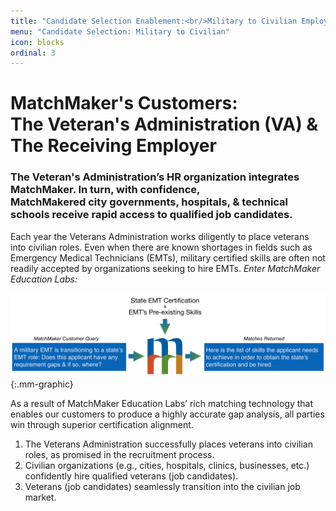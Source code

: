 ```yaml
---
title: "Candidate Selection Enablement:<br/>Military to Civilian Employment Transition"
menu: "Candidate Selection: Military to Civilian"
icon: blocks
ordinal: 3
---
```

# MatchMaker's Customers:<br/>The Veteran's Administration (VA) & The Receiving Employer

### The Veteran's Administration’s HR organization integrates MatchMaker. In turn, with confidence,<br/>MatchMakered city governments, hospitals, & technical schools receive rapid access to qualified job candidates.


Each year the Veterans Administration works diligently to place veterans into civilian roles. Even when there are known shortages in fields such as Emergency Medical Technicians (EMTs), military certified skills are often not readily accepted by organizations seeking to hire EMTs. *Enter MatchMaker Education Labs:*

![MatchMaker E M T Skills Match Diagram](/mmassets/Action-3casestudy.svg){:.mm-graphic}

As a result of MatchMaker Education Labs’ rich matching technology that enables our customers to produce a highly accurate gap analysis, all parties win through superior certification alignment.

1. The Veterans Administration successfully places veterans into civilian roles, as promised in the recruitment process.
2. Civilian organizations (e.g., cities, hospitals, clinics, businesses, etc.) confidently hire qualified veterans (job candidates).
3. Veterans (job candidates) seamlessly transition into the civilian job market.

